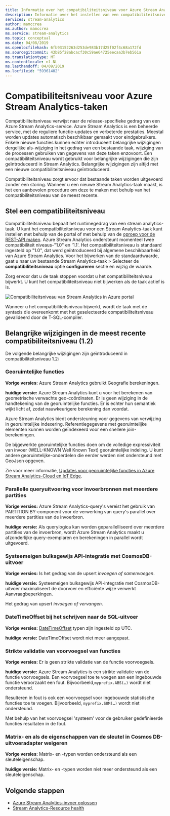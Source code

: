 ```yaml
---
title: Informatie over het compatibiliteitsniveau voor Azure Stream Analytics-taken
description: Informatie over het instellen van een compatibiliteitsniveau voor een Azure Stream Analytics-taak en belangrijke wijzigingen in de meest recente compatibiliteitsniveau
services: stream-analytics
author: mamccrea
ms.author: mamccrea
ms.service: stream-analytics
ms.topic: conceptual
ms.date: 04/08/2019
ms.openlocfilehash: 6fb93152263d253de983b17d25f02f4c68a172fd
ms.sourcegitcommit: 43b85f28abcacf30c59ae64725eecaa3b7eb561a
ms.translationtype: MT
ms.contentlocale: nl-NL
ms.lasthandoff: 04/09/2019
ms.locfileid: "59361402"
---
```

# <a name="compatibility-level-for-azure-stream-analytics-jobs"></a>Compatibiliteitsniveau voor Azure Stream Analytics-taken
 
Compatibiliteitsniveau verwijst naar de release-specifieke gedrag van een Azure Stream Analytics-service. Azure Stream Analytics is een beheerde service, met de reguliere functie-updates en verbeterde prestaties. Meestal worden updates automatisch beschikbaar gemaakt voor eindgebruikers. Enkele nieuwe functies kunnen echter introduceert belangrijke wijzigingen dergelijke als-wijziging in het gedrag van een bestaande taak, wijziging van de processen gebruiken van gegevens van deze taken enzovoort. Een compatibiliteitsniveau wordt gebruikt voor belangrijke wijzigingen die zijn geïntroduceerd in Stream Analytics. Belangrijke wijzigingen zijn altijd met een nieuwe compatibiliteitsniveau geïntroduceerd. 

Compatibiliteitsniveau zorgt ervoor dat bestaande taken worden uitgevoerd zonder een storing. Wanneer u een nieuwe Stream Analytics-taak maakt, is het een aanbevolen procedure om deze te maken met behulp van het compatibiliteitsniveau van de meest recente. 
 
## <a name="set-a-compatibility-level"></a>Stel een compatibiliteitsniveau 

Compatibiliteitsniveau bepaalt het runtimegedrag van een stream analytics-taak. U kunt het compatibiliteitsniveau voor een Stream Analytics-taak kunt instellen met behulp van de portal of met behulp van de [oproep voor de REST-API maken](https://docs.microsoft.com/rest/api/streamanalytics/stream-analytics-job). Azure Stream Analytics ondersteunt momenteel twee compatibiliteit niveaus-"1.0" en '1.1'. Het compatibiliteitsniveau is standaard ingesteld op "1.0", dat werd geïntroduceerd bij algemene beschikbaarheid van Azure Stream Analytics. Voor het bijwerken van de standaardwaarde, gaat u naar uw bestaande Stream Analytics-taak > Selecteer de **compatibiliteitsniveau** optie **configureren** sectie en wijzig de waarde. 

Zorg ervoor dat u de taak stoppen voordat u het compatibiliteitsniveau bijwerkt. U kunt het compatibiliteitsniveau niet bijwerken als de taak actief is is. 

![Compatibiliteitsniveau van Stream Analytics in Azure portal](media/stream-analytics-compatibility-level/stream-analytics-compatibility.png)

 
Wanneer u het compatibiliteitsniveau bijwerkt, wordt de taak met de syntaxis die overeenkomt met het geselecteerde compatibiliteitsniveau gevalideerd door de T-SQL-compiler. 

## <a name="major-changes-in-the-latest-compatibility-level-12"></a>Belangrijke wijzigingen in de meest recente compatibiliteitsniveau (1.2)

De volgende belangrijke wijzigingen zijn geïntroduceerd in compatibiliteitsniveau 1.2:

### <a name="geospatial-functions"></a>Georuimtelijke functies 

**Vorige versies:** Azure Stream Analytics gebruikt Geografie berekeningen.

**huidige versie:** Azure Stream Analytics kunt u voor het berekenen van geometrische verwachte geo-coördinaten. Er is geen wijziging in de handtekening van de georuimtelijke functies. Er is echter hun semantiek wijkt licht af, zodat nauwkeurigere berekening dan voordat.

Azure Stream Analytics biedt ondersteuning voor gegevens van verwijzing in georuimtelijke indexering. Referentiegegevens met georuimtelijke elementen kunnen worden geïndexeerd voor een snellere join-berekeningen.

De bijgewerkte georuimtelijke functies doen om de volledige expressiviteit van invoer (WELL-KNOWN Well Known Text) georuimtelijke indeling. U kunt andere georuimtelijke-onderdelen die eerder werden niet ondersteund met GeoJson opgeven.

Zie voor meer informatie, [Updates voor georuimtelijke functies in Azure Stream Analytics-Cloud en IoT Edge](https://azure.microsoft.com/blog/updates-to-geospatial-functions-in-azure-stream-analytics-cloud-and-iot-edge/).

### <a name="parallel-query-execution-for-input-sources-with-multiple-partitions"></a>Parallelle queryuitvoering voor invoerbronnen met meerdere partities 

**Vorige versies:** Azure Stream Analytics-query's vereist het gebruik van PARTITION BY-component voor de verwerking van query's parallel over meerdere partities van de invoerbron.

**huidige versie:** Als querylogica kan worden geparallelliseerd over meerdere partities van de invoerbron, wordt Azure Stream Analytics maakt u afzonderlijke query-exemplaren en berekeningen in parallel wordt uitgevoerd.

### <a name="native-bulk-api-integration-with-cosmosdb-output"></a>Systeemeigen bulksgewijs API-integratie met CosmosDB-uitvoer

**Vorige versies:** Is het gedrag van de upsert *invoegen of samenvoegen*.

**huidige versie:** Systeemeigen bulksgewijs API-integratie met CosmosDB-uitvoer maximaliseert de doorvoer en efficiënte wijze verwerkt Aanvraagbeperkingen.

Het gedrag van upsert *invoegen of vervangen*.

### <a name="datetimeoffset-when-writing-to-sql-output"></a>DateTimeOffset bij het schrijven naar de SQL-uitvoer

**Vorige versies:** [DateTimeOffset](https://docs.microsoft.com/sql/t-sql/data-types/datetimeoffset-transact-sql?view=sql-server-2017) typen zijn ingesteld op UTC.

**huidige versie:** DateTimeOffset wordt niet meer aangepast.

### <a name="strict-validation-of-prefix-of-functions"></a>Strikte validatie van voorvoegsel van functies

**Vorige versies:** Er is geen strikte validatie van de functie voorvoegsels.

**huidige versie:** Azure Stream Analytics is een strikte validatie van de functie voorvoegsels. Een voorvoegsel toe te voegen aan een ingebouwde functie veroorzaakt een fout. Bijvoorbeeld,`myprefix.ABS(…)` wordt niet ondersteund.

Resulteren in fout is ook een voorvoegsel voor ingebouwde statistische functies toe te voegen. Bijvoorbeeld, `myprefix.SUM(…)` wordt niet ondersteund.

Met behulp van het voorvoegsel 'systeem' voor de gebruiker gedefinieerde functies resultaten in de fout.

### <a name="disallow-array-and-object-as-key-properties-in-cosmos-db-output-adapter"></a>Matrix- en als de eigenschappen van de sleutel in Cosmos DB-uitvoeradapter weigeren

**Vorige versies:** Matrix- en -typen worden ondersteund als een sleuteleigenschap.

**huidige versie:** Matrix- en -typen worden niet meer ondersteund als een sleuteleigenschap.


## <a name="next-steps"></a>Volgende stappen
* [Azure Stream Analytics-invoer oplossen](stream-analytics-troubleshoot-input.md)
* [Stream Analytics-Resource health](stream-analytics-resource-health.md)
